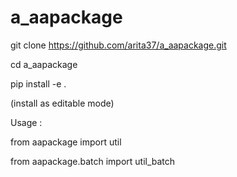 # a_aapackage


git clone https://github.com/arita37/a_aapackage.git

cd a_aapackage

pip install -e  .

(install as editable mode)


Usage :


from aapackage import util

from aapackage.batch import util_batch




